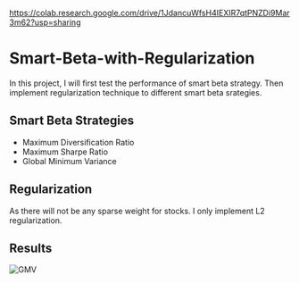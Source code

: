https://colab.research.google.com/drive/1JdancuWfsH4IEXIR7qtPNZDi9Mar3m62?usp=sharing

# Smart-Beta-with-Regularization
In this project, I will first test the performance of smart beta strategy. Then implement regularization technique to different smart beta srategies.

## Smart Beta Strategies
- Maximum Diversification Ratio
- Maximum Sharpe Ratio
- Global Minimum Variance

## Regularization
As there will not be any sparse weight for stocks. I only implement L2 regularization.

## Results
![GMV](https://github.com/heamabc/Smart-Beta-Regularization/tree/master/results/GMV.jpg?raw=true)
